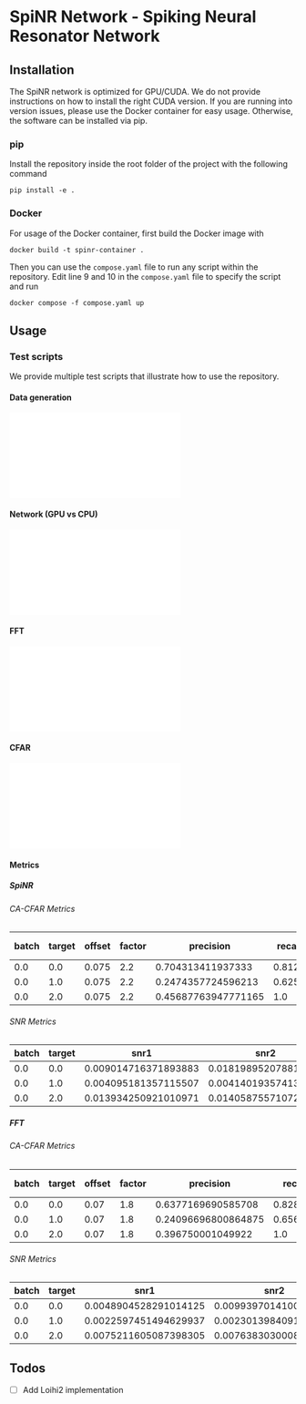 # SpiNR Network - Spiking Neural Resonator Network

## Installation

The SpiNR network is optimized for GPU/CUDA. We do not provide instructions on how to install the right CUDA version.
If you are running into version issues, please use the Docker container for easy usage. Otherwise, the software can be installed via pip.

### pip

Install the repository inside the root folder of the project with the following command 

```pip install -e .```

### Docker

For usage of the Docker container, first build the Docker image with

``` docker build -t spinr-container . ```

Then you can use the ```compose.yaml``` file to run any script within the repository.
Edit line 9 and 10 in the ```compose.yaml``` file to specify the script and run

``` docker compose -f compose.yaml up ```

## Usage

### Test scripts

We provide multiple test scripts that illustrate how to use the repository.

#### Data generation
![Data Generation](figures/tests/test_data_simulation.pdf)

#### Network (GPU vs CPU)
![network](figures/tests/test_net.pdf)

#### FFT 
![FFT](figures/tests/test_fft.pdf)

#### CFAR
![CA-CFAR](figures/tests/test_cfar.pdf)

#### Metrics

##### SpiNR
###### CA-CFAR Metrics
batch|target|offset|factor|precision|recall|false positive|false negative
-|-|-|-|-|-|-|-
0.0|0.0|0.075|2.2|0.704313411937333|0.8125|0.4504978378296407|0.36328125
0.0|1.0|0.075|2.2|0.2474357724596213|0.625|0.818396772498335|0.546875
0.0|2.0|0.075|2.2|0.45687763947771165|1.0|0.6321010653313057|0.1796875

###### SNR Metrics

batch|target|snr1|snr2
-|-|-|-
0.0|0.0|0.009014716371893883|0.018198952078819275
0.0|1.0|0.004095181357115507|0.004140193574130535
0.0|2.0|0.013934250921010971|0.014058755710721016

##### FFT
###### CA-CFAR Metrics
batch|target|offset|factor|precision|recall|false positive|false negative
-|-|-|-|-|-|-|-
0.0|0.0|0.07|1.8|0.6377169690585708|0.828125|0.49072920056237007|0.34375
0.0|1.0|0.07|1.8|0.24096696800864875|0.65625|0.8310551770050125|0.53125
0.0|2.0|0.07|1.8|0.396750001049922|1.0|0.6596740235573575|0.15625

###### SNR Metrics

batch|target|snr1|snr2
-|-|-|-
0.0|0.0|0.0048904528291014125|0.009939701410047574
0.0|1.0|0.0022597451494629937|0.0023013984091858238
0.0|2.0|0.0075211605087398305|0.007638303000861752

## Todos

- [ ] Add Loihi2 implementation


